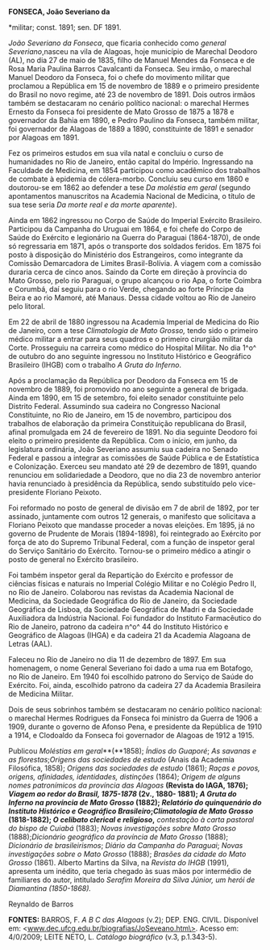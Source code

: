 **FONSECA, João Severiano da**

\*militar; const. 1891; sen. DF 1891.

*João Severiano da Fonseca*, que ficaria conhecido como *general
Severiano*,nasceu na vila de Alagoas, hoje município de Marechal Deodoro
(AL), no dia 27 de maio de 1835, filho de Manuel Mendes da Fonseca e de
Rosa Maria Paulina Barros Cavalcanti da Fonseca. Seu irmão, o marechal
Manuel Deodoro da Fonseca, foi o chefe do movimento militar que
proclamou a República em 15 de novembro de 1889 e o primeiro presidente
do Brasil no novo regime, até 23 de novembro de 1891. Dois outros irmãos
também se destacaram no cenário político nacional: o marechal Hermes
Ernesto da Fonseca foi presidente de Mato Grosso de 1875 a 1878 e
governador da Bahia em 1890, e Pedro Paulino da Fonseca, também militar,
foi governador de Alagoas de 1889 a 1890, constituinte de 1891 e senador
por Alagoas em 1891.

Fez os primeiros estudos em sua vila natal e concluiu o curso de
humanidades no Rio de Janeiro, então capital do Império. Ingressando na
Faculdade de Medicina, em 1854 participou como acadêmico dos trabalhos
de combate à epidemia de cólera-morbo. Concluiu seu curso em 1860 e
doutorou-se em 1862 ao defender a tese *Da moléstia em geral* (segundo
apontamentos manuscritos na Academia Nacional de Medicina, o título de
sua tese seria *Da morte real e da morte aparente*).

Ainda em 1862 ingressou no Corpo de Saúde do Imperial Exército
Brasileiro. Participou da Campanha do Uruguai em 1864, e foi chefe do
Corpo de Saúde do Exército e legionário na Guerra do Paraguai
(1864-1870), de onde só regressaria em 1871, após o transporte dos
soldados feridos. Em 1875 foi posto à disposição do Ministério dos
Estrangeiros, como integrante da Comissão Demarcadora de Limites
Brasil-Bolívia. A viagem com a comissão duraria cerca de cinco anos.
Saindo da Corte em direção à província do Mato Grosso, pelo rio
Paraguai, o grupo alcançou o rio Apa, o forte Coimbra e Corumbá, daí
seguiu para o rio Verde, chegando ao forte Príncipe da Beira e ao rio
Mamoré, até Manaus. Dessa cidade voltou ao Rio de Janeiro pelo litoral.

Em 22 de abril de 1880 ingressou na Academia Imperial de Medicina do Rio
de Janeiro, com a tese *Climatologia de Mato Grosso,* tendo sido o
primeiro médico militar a entrar para seus quadros e o primeiro
cirurgião militar da Corte. Prosseguiu na carreira como médico do
Hospital Militar. No dia 1^o^ de outubro do ano seguinte ingressou no
Instituto Histórico e Geográfico Brasileiro (IHGB) com o trabalho *A
Gruta do Inferno*.

Após a proclamação da República por Deodoro da Fonseca em 15 de novembro
de 1889, foi promovido no ano seguinte a general de brigada. Ainda em
1890, em 15 de setembro, foi eleito senador constituinte pelo Distrito
Federal. Assumindo sua cadeira no Congresso Nacional Constituinte, no
Rio de Janeiro, em 15 de novembro, participou dos trabalhos de
elaboração da primeira Constituição republicana do Brasil, afinal
promulgada em 24 de fevereiro de 1891. No dia seguinte Deodoro foi
eleito o primeiro presidente da República. Com o início, em junho, da
legislatura ordinária, João Severiano assumiu sua cadeira no Senado
Federal e passou a integrar as comissões de Saúde Pública e de
Estatística e Colonização. Exerceu seu mandato até 29 de dezembro de
1891, quando renunciou em solidariedade a Deodoro, que no dia 23 de
novembro anterior havia renunciado à presidência da República, sendo
substituído pelo vice-presidente Floriano Peixoto.

Foi reformado no posto de general de divisão em 7 de abril de 1892, por
ter assinado, juntamente com outros 12 generais, o manifesto que
solicitava a Floriano Peixoto que mandasse proceder a novas eleições. Em
1895, já no governo de Prudente de Morais (1894-1898), foi reintegrado
ao Exército por força de ato do Supremo Tribunal Federal, com a função
de inspetor geral do Serviço Sanitário do Exército. Tornou-se o primeiro
médico a atingir o posto de general no Exército brasileiro.

Foi também inspetor geral da Repartição do Exército e professor de
ciências físicas e naturais no Imperial Colégio Militar e no Colégio
Pedro II, no Rio de Janeiro. Colaborou nas revistas da Academia Nacional
de Medicina, da Sociedade Geográfica do Rio de Janeiro, da Sociedade
Geográfica de Lisboa, da Sociedade Geográfica de Madri e da Sociedade
Auxiliadora da Indústria Nacional. Foi fundador do Instituto
Farmacêutico do Rio de Janeiro, patrono da cadeira n^o^ 44 do Instituto
Histórico e Geográfico de Alagoas (IHGA) e da cadeira 21 da Academia
Alagoana de Letras (AAL).

Faleceu no Rio de Janeiro no dia 11 de dezembro de 1897. Em sua
homenagem, o nome General Severiano foi dado a uma rua em Botafogo, no
Rio de Janeiro. Em 1940 foi escolhido patrono do Serviço de Saúde do
Exército. Foi, ainda, escolhido patrono da cadeira 27 da Academia
Brasileira de Medicina Militar.

Dois de seus sobrinhos também se destacaram no cenário político
nacional: o marechal Hermes Rodrigues da Fonseca foi ministro da Guerra
de 1906 a 1909, durante o governo de Afonso Pena, e presidente da
República de 1910 a 1914, e Clodoaldo da Fonseca foi governador de
Alagoas de 1912 a 1915.

Publicou *Moléstias em geral***(**1858); *Índios do Guaporé*; *As
savanas e as florestas*;*Origens das sociedades de estudo* (Anais da
Academia Filosófica, 1858); *Origens das sociedades de estudo* (1861);
*Raças e povos, origens, afinidades, identidades, distinções* (1864);
*Origem de alguns nomes patronímicos da província das Alagoas*
**(**Revista do IAGA, 1876); *Viagem ao redor do Brasil, 1875-1878*
(2v., 1880- 1881); *A Gruta do Inferno na província de Mato Grosso*
(1882); *Relatório do quinquenário do Instituto Histórico e Geográfico
Brasileiro*;*Climatologia de Mato Grosso* (1818-1882); *O celibato
clerical e religioso***,** *contestação à carta pastoral do bispo de
Cuiabá* (1883); *Novas investigações sobre Mato Grosso*
(1888);*Dicionário geográfico da província de Mato Grosso* (1888);
*Dicionário de brasileirismos*; *Diário da Campanha do Paraguai*; *Novas
investigações sobre o Mato Grosso* (1888); *Brasões da cidade do Mato
Grosso* (1861). Alberto Martins da Silva, na *Revista do IHGB* (1991),
apresenta um inédito, que teria chegado às suas mãos por intermédio de
familiares do autor, intitulado *Serafim Moreira da Silva Júnior, um
herói de Diamantina (1850-1868).*

Reynaldo de Barros

**FONTES:** BARROS, F. *A B C das Alagoas* (v.2); DEP. ENG. CIVIL.
Disponível em: \<www.dec.ufcg.edu.br/biografias/JoSeveano.htm\>. Acesso
em: 4/0/2009; LEITE NETO, L. *Catálogo biográfico* (v.3, p.1.343-5).
